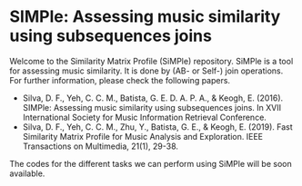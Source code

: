 # SIMPle: Assessing music similarity using subsequences joins

Welcome to the Similarity Matrix Profile (SiMPle) repository. SiMPle is a tool for assessing music similarity. It is done by (AB- or Self-) join operations. For further information, please check the following papers.

- Silva, D. F., Yeh, C. C. M., Batista, G. E. D. A. P. A., & Keogh, E. (2016). SIMPle: Assessing music similarity using subsequences joins. In XVII International Society for Music Information Retrieval Conference.
- Silva, D. F., Yeh, C. C. M., Zhu, Y., Batista, G. E., & Keogh, E. (2019). Fast Similarity Matrix Profile for Music Analysis and Exploration. IEEE Transactions on Multimedia, 21(1), 29-38.


The codes for the different tasks we can perform using SiMPle will be soon available.
